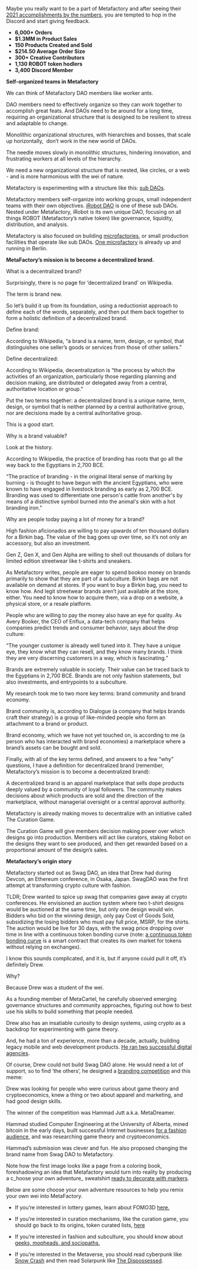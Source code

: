 

Maybe you really want to be a part of Metafactory and after seeing their [2021 accomplishments by the numbers](https://meta.mirror.xyz/uF9bE7_4VRCUu5n3AZcTIdvE0acnLl6xfv9iQn3mwcc), you are tempted to hop in the Discord and start giving feedback.

-   **6,000+ Orders**
-   **$1.3MM in Product Sales**
-   **150 Products Created and Sold**
-   **$214.50 Average Order Size**
-   **300+ Creative Contributors**
-   **1,130 ROBOT token hodlers**
-   **3,400 Discord Member**


**Self-organized teams in Metafactory**

We can think of Metafactory DAO members like worker ants. 

DAO members need to effectively organize so they can work together to accomplish great feats. And DAOs need to be around for a long time, requiring an organizational structure that is designed to be resilient to stress and adaptable to change. 

Monolithic organizational structures, with hierarchies and bosses, that scale up horizontally,  don’t work in the new world of DAOs. 

The needle moves slowly in monolithic structures, hindering innovation, and frustrating workers at all levels of the hierarchy. 

We need a new organizational structure that is nested, like circles, or a web - and is more harmonious with the wei of nature.

Metafactory is experimenting with a structure like this: [sub DAOs](https://twitter.com/pet3rpan_/status/1502020212136185857). 

Metafactory members self-organize into working groups, small independent teams with their own objectives. [iRobot DAO](https://gov.metafactory.ai/t/irobot-season-2/287) is one of these sub DAOs. Nested under Metafactory, iRobot is its own unique DAO, focusing on all things ROBOT (Metafactory’s native token) like governance, liquidity, distribution, and analysis. 

Metafactory is also focused on building [microfactories](https://gov.metafactory.ai/t/metafactory-4-20-ted-talk/255), or small production facilities that operate like sub DAOs. [One microfactory](https://twitter.com/TheMetaFactory/status/1465825289599008769?s=20&t=UxN6tpN-5dPJE5KScBGY8Q) is already up and running in Berlin.


**MetaFactory’s mission is to become a decentralized brand.** 

What is a decentralized brand? 

Surprisingly, there is no page for ‘decentralized brand' on Wikipedia.

The term is brand new.  

So let’s build it up from its foundation, using a reductionist approach to define each of the words, separately, and then put them  back together to form a holistic definition of a decentralized brand.

Define brand:

According to Wikipedia, “a brand is a name, term, design, or symbol, that distinguishes one seller’s goods or services from those of other sellers.”

Define decentralized: 

According to Wikipedia, decentralization is “the process by which the activities of an organization, particularly those regarding planning and decision making, are distributed or delegated away from a central, authoritative location or group.”

Put the two terms together: a decentralized brand is a unique name, term, design, or symbol that is neither planned by a central authoritative group, nor are decisions made by a central authoritative group.

This is a good start. 

Why is a brand valuable?

Look at the history.

According to Wikipedia, the practice of branding has roots that go all the way back to the Egyptians in 2,700 BCE. 
 
“The practice of branding - in the original literal sense of marking by burning - is thought to have begun with the ancient Egyptians, who were known to have engaged in livestock branding as early as 2,700 BCE. Branding was used to differentiate one person's cattle from another's by means of a distinctive symbol burned into the animal's skin with a hot branding iron.”

Why are people today paying a lot of money for a brand?

High fashion aficionados are willing to pay upwards of ten thousand dollars for a Birkin bag. The value of the bag goes up over time, so it’s not only an accessory, but also an investment. 

Gen Z, Gen X, and Gen Alpha are willing to shell out thousands of dollars for limited edition streetwear like t-shirts and sneakers. 

As Metafactory writes, people are eager to spend bookoo money on brands primarily to show that they are part of a subculture. Birkin bags are not available on demand at stores. If you want to buy a Birkin bag, you need to know how. And legit streetwear brands aren’t just available at the store, either. You need to know how to acquire them, via a drop on a website, a physical store, or a resale platform. 

People who are willing to pay the money also have an eye for quality. As Avery Booker, the CEO of Enflux, a data-tech company that helps companies predict trends and consumer behavior, says about the drop culture: 

“The younger customer is already well tuned into it. They have a unique eye, they know what they can resell, and they know many brands. I think they are very discerning customers in a way, which is fascinating.”

Brands are extremely valuable in society. Their value can be traced back to the Egyptians in 2,700 BCE. Brands are not only fashion statements, but also investments, and entrypoints to a subculture.

My research took me to two more key terms: brand community and brand economy. 

Brand community is, according to Dialogue (a company that helps brands craft their strategy) is a group of like-minded people who form an attachment to a brand or product.

Brand economy, which we have not yet touched on, is according to me (a person who has interacted with brand economies) a marketplace where a brand’s assets can be bought and sold. 

Finally, with all of the key terms defined, and answers to a few “why” questions, I have a definition for decentralized brand (remember, Metafactory’s mission is to become a decentralized brand): 

A decentralized brand is an apparel marketplace that sells dope products deeply valued by a community of loyal followers. The community makes decisions about which products are sold and the direction of the marketplace, without managerial oversight or a central approval authority.

Metafactory is already making moves to decentralize with an initiative called The Curation Game. 

The Curation Game will give members decision making power over which designs go into production. Members will act like curators, staking Robot on the designs they want to see produced, and then get rewarded based on a proportional amount of the design’s sales. 

            

**Metafactory’s origin story**

Metafactory started out as Swag DAO, an idea that Drew had during Devcon, an Ethereum conference, in Osaka, Japan. SwagDAO was the first attempt at transforming crypto culture with fashion.

TLDR; Drew wanted to spice up swag that companies gave away at crypto conferences. He envisioned an auction system where two t-shirt designs would be auctioned at the same time, but only one design would win. Bidders who bid on the winning design, only pay Cost of Goods Sold, subsidizing the losing bidders who must pay full price, MSRP, for the shirts. The auction would be live for 30 days, with the swag price dropping over time in line with a continuous token bonding curve (note: [a continuous token bonding curve](https://medium.com/coinmonks/token-bonding-curves-explained-7a9332198e0e) is a smart contract that creates its own market for tokens without relying on exchanges). 

I know this sounds complicated, and it is, but if anyone could pull it off, it’s definitely Drew. 

Why?

Because Drew was a student of the wei. 

As a founding member of MetaCartel, he carefully observed emerging governance structures and community approaches, figuring out how to best use his skills to build something that people needed.

Drew also has an insatiable curiosity to design systems, using crypto as a backdrop for experimenting with game theory.

And, he had a ton of experience, more than a decade, actually, building legacy mobile and web development products. [He ran two successful digital agencies](https://www.linkedin.com/in/drewharding/details/experience/). 

Of course, Drew could not build Swag DAO alone. He would need a lot of support, so to find ‘the others’, he designed a [branding competition](https://medium.com/metacartel/swagdao-design-competition-3848ba2750de) and this meme:

Drew was looking for people who were curious about game theory and cryptoeconomics, knew a thing or two about apparel and marketing, and had good design skills.

The winner of the competition was Hammad Jutt a.k.a. MetaDreamer. 

Hammad studied Computer Engineering at the University of Alberta, mined bitcoin in the early days, built successful Internet businesses [for a fashion audience](https://www.cbc.ca/news/canada/edmonton/nelo-university-alberta-fashion-hollywood-1.4474028), and was researching game theory and cryptoeconomics.

Hammad’s submission was clever and fun. He also proposed changing the brand name from Swag DAO to Metafactory.

Note how the first image looks like a page from a coloring book, foreshadowing an idea that Metafactory would turn into reality by producing a c_hoose your own adventure_ sweatshirt [ready to decorate with markers](https://shop.metafactory.ai/products/choose-your-own-adventure-sweatshirt-bundle). 

Below are some choose your own adventure resources to help you remix your own wei into MetaFactory. 

  
  

-   If you’re interested in lottery games, learn about FOMO3D [here.](https://fomo3d.hostedwiki.co/pages/Fomo3D%20Explained) 

  
  

-   If you’re interested in curation mechanisms, like the curation game, you should go back to its origins, token curated lists, [here](https://medium.com/@simondlr/continuous-token-curated-registries-the-infinity-of-lists-69024c9eb70d) 

  
  

-   If you’re interested in fashion and subculture, you should know about [geeks, mopheads, and sociopaths.](https://meaningness.com/geeks-mops-sociopaths) 

  
  

-   If you’re interested in the Metaverse, you should read cyberpunk like [Snow Crash](https://en.wikipedia.org/wiki/Snow_Crash) and then read Solarpunk like [The Dispossessed](https://www.goodreads.com/book/show/13651.The_Dispossessed).